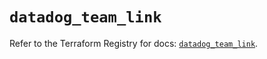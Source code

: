 # `datadog_team_link`

Refer to the Terraform Registry for docs: [`datadog_team_link`](https://registry.terraform.io/providers/datadog/datadog/3.44.0/docs/resources/team_link).

